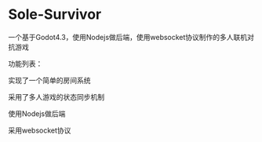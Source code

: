 # Sole-Survivor
一个基于Godot4.3，使用Nodejs做后端，使用websocket协议制作的多人联机对抗游戏

功能列表：

实现了一个简单的房间系统

采用了多人游戏的状态同步机制

使用Nodejs做后端

采用websocket协议
